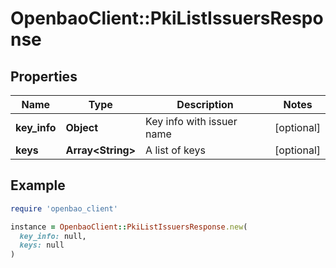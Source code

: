 # OpenbaoClient::PkiListIssuersResponse

## Properties

| Name | Type | Description | Notes |
| ---- | ---- | ----------- | ----- |
| **key_info** | **Object** | Key info with issuer name | [optional] |
| **keys** | **Array&lt;String&gt;** | A list of keys | [optional] |

## Example

```ruby
require 'openbao_client'

instance = OpenbaoClient::PkiListIssuersResponse.new(
  key_info: null,
  keys: null
)
```

